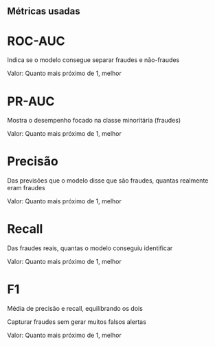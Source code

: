 ## Métricas usadas
# ROC-AUC
Indica se o modelo consegue separar fraudes e não-fraudes

Valor: Quanto mais próximo de 1, melhor

# PR-AUC
Mostra o desempenho focado na classe minoritária (fraudes)

Valor: Quanto mais próximo de 1, melhor

# Precisão

Das previsões que o modelo disse que são fraudes, quantas realmente eram fraudes

Valor: Quanto mais próximo de 1, melhor

# Recall

Das fraudes reais, quantas o modelo conseguiu identificar

Valor: Quanto mais próximo de 1, melhor

# F1

Média de precisão e recall, equilibrando os dois

Capturar fraudes sem gerar muitos falsos alertas

Valor: Quanto mais próximo de 1, melhor